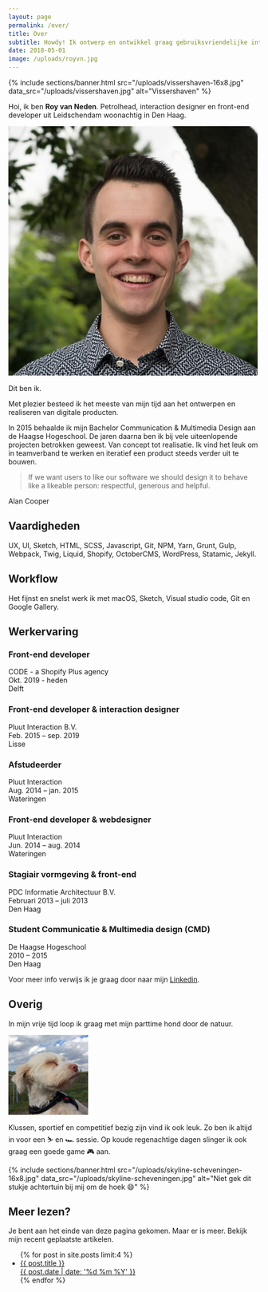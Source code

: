 ```yaml
---
layout: page
permalink: /over/
title: Over
subtitle: Howdy! Ik ontwerp en ontwikkel graag gebruiksvriendelijke interfaces
date: 2018-05-01
image: /uploads/royvn.jpg
---
```


{% include sections/banner.html src="/uploads/vissershaven-16x8.jpg" data_src="/uploads/vissershaven.jpg" alt="Vissershaven" %}

Hoi, ik ben **Roy van Neden**. Petrolhead, interaction designer en front-end developer uit Leidschendam woonachtig in Den Haag.

![Roy](/uploads/royvn-500x500.jpg)

Dit ben ik.

Met plezier besteed ik het meeste van mijn tijd aan het ontwerpen en realiseren van digitale producten.

In 2015 behaalde ik mijn Bachelor Communication & Multimedia Design aan de Haagse Hogeschool. De jaren daarna ben ik bij vele uiteenlopende projecten betrokken geweest. Van concept tot realisatie. Ik vind het leuk om in teamverband te werken en iteratief een product steeds verder uit te bouwen.

> If we want users to like our software we should design it to behave like a likeable person: respectful, generous and helpful.

Alan Cooper

## Vaardigheden

UX, UI, Sketch, HTML, SCSS, Javascript, Git, NPM, Yarn, Grunt, Gulp, Webpack, Twig, Liquid, Shopify, OctoberCMS, WordPress, Statamic, Jekyll.

## Workflow

Het fijnst en snelst werk ik met macOS, Sketch, Visual studio code, Git en Google Gallery.

## Werkervaring

### Front-end developer
CODE - a Shopify Plus agency  
Okt. 2019 - heden  
Delft

### Front-end developer & interaction designer
Pluut Interaction B.V.  
Feb. 2015 – sep. 2019  
Lisse

### Afstudeerder
Pluut Interaction  
Aug. 2014 – jan. 2015  
Wateringen

### Front-end developer & webdesigner
Pluut Interaction  
Jun. 2014 – aug. 2014  
Wateringen

### Stagiair vormgeving & front-end
PDC Informatie Architectuur B.V.  
Februari 2013 – juli 2013  
Den Haag

### Student Communicatie & Multimedia design (CMD)
De Haagse Hogeschool  
2010 – 2015  
Den Haag

Voor meer info verwijs ik je graag door naar mijn <a href="{{ site.authors.royvn.linkedin }}" target="blank" rel="noopener">Linkedin</a>.

## Overig

In mijn vrije tijd loop ik graag met mijn parttime hond door de natuur. 

![Hond](/uploads/hond.jpg)

Klussen, sportief en competitief bezig zijn vind ik ook leuk. Zo ben ik altijd in voor een ⛷ en 🏎 sessie. Op koude regenachtige dagen slinger ik ook graag een goede game 🎮 aan.

{% include sections/banner.html src="/uploads/skyline-scheveningen-16x8.jpg" data_src="/uploads/skyline-scheveningen.jpg" alt="Niet gek dit stukje achtertuin bij mij om de hoek 😄" %}

## Meer lezen?
Je bent aan het einde van deze pagina gekomen. Maar er is meer. Bekijk mijn recent geplaatste artikelen.

<ul>
{% for post in site.posts limit:4 %}
  <li>
    <a href="{{ post.url }}">
      {{ post.title }} <br>
      {{ post.date | date: '%d %m %Y' }}
    </a> 
  </li>
{% endfor %}
</ul>
